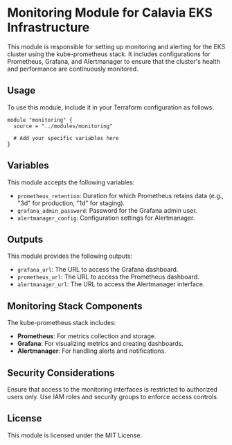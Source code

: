 # Monitoring Module for Calavia EKS Infrastructure

This module is responsible for setting up monitoring and alerting for the EKS cluster using the kube-prometheus stack. It includes configurations for Prometheus, Grafana, and Alertmanager to ensure that the cluster's health and performance are continuously monitored.

## Usage

To use this module, include it in your Terraform configuration as follows:

```hcl
module "monitoring" {
  source = "../modules/monitoring"

  # Add your specific variables here
}
```

## Variables

This module accepts the following variables:

- `prometheus_retention`: Duration for which Prometheus retains data (e.g., "3d" for production, "1d" for staging).
- `grafana_admin_password`: Password for the Grafana admin user.
- `alertmanager_config`: Configuration settings for Alertmanager.

## Outputs

This module provides the following outputs:

- `grafana_url`: The URL to access the Grafana dashboard.
- `prometheus_url`: The URL to access the Prometheus dashboard.
- `alertmanager_url`: The URL to access the Alertmanager interface.

## Monitoring Stack Components

The kube-prometheus stack includes:

- **Prometheus**: For metrics collection and storage.
- **Grafana**: For visualizing metrics and creating dashboards.
- **Alertmanager**: For handling alerts and notifications.

## Security Considerations

Ensure that access to the monitoring interfaces is restricted to authorized users only. Use IAM roles and security groups to enforce access controls.

## License

This module is licensed under the MIT License.